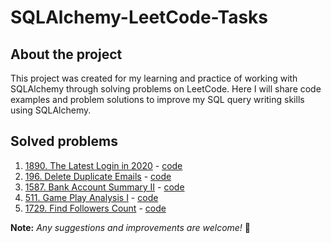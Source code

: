 # SQLAlchemy-LeetCode-Tasks

## About the project
This project was created for my learning and practice of working with SQLAlchemy through solving problems on LeetCode.
Here I will share code examples and problem solutions to improve my SQL query writing skills using SQLAlchemy.

## Solved problems

1. [1890. The Latest Login in 2020](https://leetcode.com/problems/the-latest-login-in-2020/description) - [сode](https://github.com/dmBra1n/SQLAlchemy-LeetCode-Tasks/tree/main/problemset/prb_1890_The_Latest_Login_in_2020)
2. [196. Delete Duplicate Emails](https://leetcode.com/problems/delete-duplicate-emails/description/) - [сode](https://github.com/dmBra1n/SQLAlchemy-LeetCode-Tasks/tree/main/problemset/prb_196_Delete_Duplicate_Emails)
3. [1587. Bank Account Summary II](https://leetcode.com/problems/bank-account-summary-ii/description/) - [code](https://github.com/dmBra1n/SQLAlchemy-LeetCode-Tasks/tree/main/problemset/prb_1587_Bank_Account_Summary_II)
4. [511. Game Play Analysis I](https://leetcode.com/problems/game-play-analysis-i/description/) - [code](https://github.com/dmBra1n/SQLAlchemy-LeetCode-Tasks/tree/main/problemset/prb_511_Game_Play_Analysis_I)
5. [1729. Find Followers Count](https://leetcode.com/problems/find-followers-count/description/) - [code](https://github.com/dmBra1n/SQLAlchemy-LeetCode-Tasks/tree/main/problemset/prb_1729_Find_Followers_Count)

**Note:** _Any suggestions and improvements are welcome!_ 🙂
